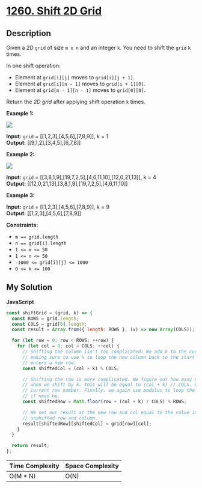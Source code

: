 # [1260. Shift 2D Grid](https://leetcode.com/problems/shift-2d-grid)

## Description

Given a 2D `grid` of size `m x n` and an integer `k`. You need to shift the `grid` `k` times.

In one shift operation:

- Element at `grid[i][j]` moves to `grid[i][j + 1]`.
- Element at `grid[i][n - 1]` moves to `grid[i + 1][0]`.
- Element at `grid[m - 1][n - 1]` moves to `grid[0][0]`.

Return the _2D grid_ after applying shift operation `k` times.

**Example 1:**

![](https://assets.leetcode.com/uploads/2019/11/05/e1.png)

**Input:** `grid` = [[1,2,3],[4,5,6],[7,8,9]], k = 1  
**Output:** [[9,1,2],[3,4,5],[6,7,8]]

**Example 2:**

![](https://assets.leetcode.com/uploads/2019/11/05/e2.png)

**Input:** `grid` = [[3,8,1,9],[19,7,2,5],[4,6,11,10],[12,0,21,13]], k = 4  
**Output:** [[12,0,21,13],[3,8,1,9],[19,7,2,5],[4,6,11,10]]

**Example 3:**

**Input:** `grid` = [[1,2,3],[4,5,6],[7,8,9]], k = 9  
**Output:** [[1,2,3],[4,5,6],[7,8,9]]

**Constraints:**

- `m == grid.length`
- `n == grid[i].length`
- `1 <= m <= 50`
- `1 <= n <= 50`
- `-1000 <= grid[i][j] <= 1000`
- `0 <= k <= 100`

## My Solution

**JavaScript**

```js
const shiftGrid = (grid, k) => {
  const ROWS = grid.length;
  const COLS = grid[0].length;
  const result = Array.from({ length: ROWS }, (v) => new Array(COLS));

  for (let row = 0; row < ROWS; ++row) {
    for (let col = 0; col < COLS; ++col) {
      // Shifting the column isn't too complicated: We add k to the current column,
      // making sure to use % to loop the new column back to the start every time it
      // enters a new row.
      const shiftedCol = (col + k) % COLS;

      // Shifting the row is more complicated. We figure out how many new rows we introduce
      // when we shift by k. This will be equal to (col + k) // COLS. We then add that to the
      // current row number. Finally. we again use modulus to loop the row back to the start
      // if need be.
      const shiftedRow = Math.floor(row + (col + k) / COLS) % ROWS;

      // We set our result at the new row and col equal to the value in the grid at the
      // unshifted row and column.
      result[shiftedRow][shiftedCol] = grid[row][col];
    }
  }

  return result;
};
```

| Time Complexity | Space Complexity |
| --------------- | ---------------- |
| O(M \* N)       | O(N)             |

